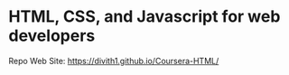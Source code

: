 # HTML, CSS, and Javascript for web developers

Repo Web Site: https://divith1.github.io/Coursera-HTML/
